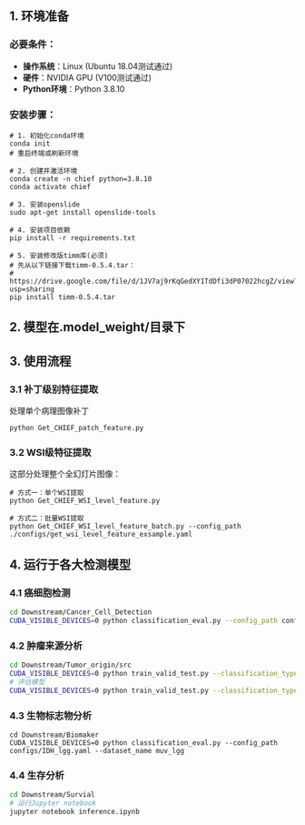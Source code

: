 ## 1. 环境准备

### 必要条件：

-   **操作系统**：Linux (Ubuntu 18.04测试通过)
-   **硬件**：NVIDIA GPU (V100测试通过)
-   **Python环境**：Python 3.8.10

### 安装步骤：
```
# 1. 初始化conda环境
conda init
# 重启终端或刷新环境

# 2. 创建并激活环境
conda create -n chief python=3.8.10
conda activate chief

# 3. 安装openslide
sudo apt-get install openslide-tools

# 4. 安装项目依赖
pip install -r requirements.txt

# 5. 安装修改版timm库(必须)
# 先从以下链接下载timm-0.5.4.tar：
# https://drive.google.com/file/d/1JV7aj9rKqGedXY1TdDfi3dP07022hcgZ/view?usp=sharing
pip install timm-0.5.4.tar
```
## 2. 模型在.model_weight/目录下
## 3. 使用流程
### 3.1 补丁级别特征提取
处理单个病理图像补丁
```
python Get_CHIEF_patch_feature.py
```
### 3.2 WSI级特征提取
这部分处理整个全幻灯片图像：
```
# 方式一：单个WSI提取
python Get_CHIEF_WSI_level_feature.py

# 方式二：批量WSI提取
python Get_CHIEF_WSI_level_feature_batch.py --config_path ./configs/get_wsi_level_feature_exsample.yaml
```
## 4. 运行于各大检测模型
### 4.1 癌细胞检测
```bash
cd Downstream/Cancer_Cell_Detection
CUDA_VISIBLE_DEVICES=0 python classification_eval.py --config_path configs/colon.yaml --dataset_name Dataset_PT
```
### 4.2 肿瘤来源分析
```bash
cd Downstream/Tumor_origin/src
CUDA_VISIBLE_DEVICES=0 python train_valid_test.py --classification_type='tumor_origin' --exec_mode='train' --exp_name='tcga_only_7_1_2'
# 评估模型
CUDA_VISIBLE_DEVICES=0 python train_valid_test.py --classification_type='tumor_origin' --exec_mode='eval' --exp_name='tcga_only_7_1_2' --split_name='test'
```
### 4.3 生物标志物分析
```
cd Downstream/Biomaker
CUDA_VISIBLE_DEVICES=0 python classification_eval.py --config_path configs/IDH_lgg.yaml --dataset_name muv_lgg
```
### 4.4 生存分析
```bash
cd Downstream/Survial
# 运行Jupyter notebook
jupyter notebook inference.ipynb
```

<!--stackedit_data:
eyJoaXN0b3J5IjpbMjE0ODcxNTg4XX0=
-->